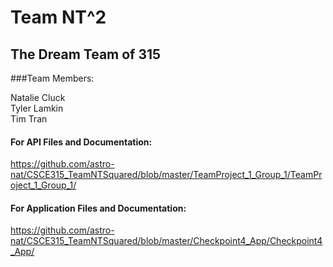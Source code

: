 # Team NT^2
## The Dream Team of 315

###Team Members:

 Natalie Cluck  
 Tyler Lamkin  
 Tim Tran  

#### For API Files and Documentation:

https://github.com/astro-nat/CSCE315_TeamNTSquared/blob/master/TeamProject_1_Group_1/TeamProject_1_Group_1/

#### For Application Files and Documentation:

https://github.com/astro-nat/CSCE315_TeamNTSquared/blob/master/Checkpoint4_App/Checkpoint4_App/
